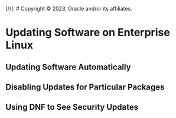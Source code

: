 [//]: # Copyright © 2023, Oracle and/or its affiliates.

# Updating Software on Enterprise Linux

## Updating Software Automatically

## Disabling Updates for Particular Packages

## Using DNF to See Security Updates

